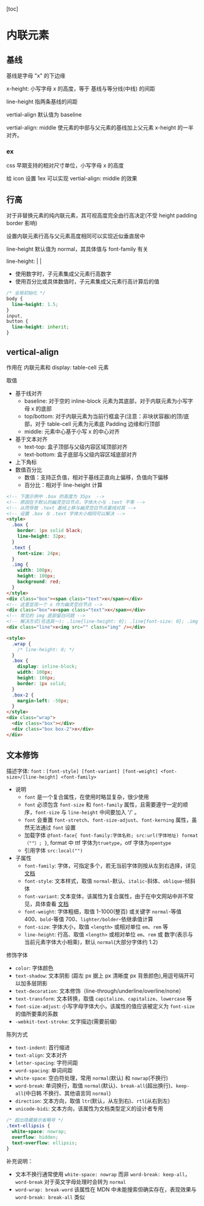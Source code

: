[toc]

# 内联元素

## 基线

基线是字母 "x" 的下边缘

x-height: 小写字母 x 的高度，等于 基线与等分线(中线) 的间距

line-height 指两条基线的间距

vertial-align 默认值为 baseline

vertial-align: middle 使元素的中部与父元素的基线加上父元素 x-height 的一半对齐。

### ex

css 早期支持的相对尺寸单位，小写字母 x 的高度

给 icon 设置 1ex 可以实现 vertial-align: middle 的效果

## 行高

对于非替换元素的纯内联元素，其可视高度完全由行高决定(不受 height padding border 影响)

设置内联元素行高与父元素高度相同可以实现近似垂直居中

line-height 默认值为 normal，其具体值与 font-family 有关

line-height: <number> | <percent> | <number><unit>

- 使用数字时，子元素集成父元素行高数字
- 使用百分比或具体数值时，子元素集成父元素行高计算后的值

```css
/* 全局初始化 */
body {
  line-height: 1.5;
}
input,
button {
  line-height: inherit;
}
```

## vertical-align

作用在 内联元素和 display: table-cell 元素

取值

- 基于线对齐
  - baseline: 对于空的 inline-block 元素为其底部，对于内联元素为小写字母 x 的底部
  - top/bottom: 对于内联元素为当前行框盒子(注意：非块状容器)的顶/底部，对于 table-cell 元素为元素底 Padding 边缘和行顶部
  - middle: 元素中心基于小写 x 的中心对齐
- 基于文本对齐
  - text-top: 盒子顶部与父级内容区域顶部对齐
  - text-bottom: 盒子底部与父级内容区域底部对齐
- 上下角标
- 数值百分比
  - 数值：支持正负值，相对于基线正直向上偏移，负值向下偏移
  - 百分比：相对于 line-height 计算

```html
<!-- 下面示例中 .box 的高度为 35px  -->
<!-- 原因在于默认的幽灵空白节点，字体大小与 .text 不等 -->
<!-- 从而导致 .text 基线上移与幽灵空白节点基线对其 -->
<!-- 设置 .box 与 .text 字体大小相同可以解决 -->
<style>
  .box {
    border: 1px solid black;
    line-height: 32px;
  }
  .text {
    font-size: 24px;
  }
  .img {
    width: 100px;
    height: 100px;
    background: red;
  }
</style>
<div class="box"><span class="text">x</span></div>
<!-- 这里显现一个 x 作为幽灵空白节点 -->
<div class="box">x<span class="text">x</span></div>
<!-- 常见的 img 底部留白问题 -->
<!-- 解决方式(任选其一): .line{line-height: 0}; .line{font-size: 0}; .img{display: block}; .img{vertical-align: top}; -->
<div class="line">x<img src="" class="img" /></div>
```

```html
<style>
  .wrap {
    /* line-height: 0; */
  }
  .box {
    display: inline-block;
    width: 100px;
    height: 100px;
    border: 1px solid;
  }
  .box-2 {
    margin-left: -50px;
  }
</style>
<div class="wrap">
  <div class="box"></div>
  <div class="box box-2">x</div>
</div>
```

## 文本修饰

描述字体: `font：[font-style] [font-variant] [font-weight] <font-size>/[line-height] <font-family>`

- 说明
  - `font` 是一个复合属性，在使用时略显复杂，很少使用
  - `font` 必须包含 `font-size` 和 `font-family` 属性，且需要遵守一定的顺序，`font-size` 与 `line-height` 中间要加入 '/' 。
  - `font` 会重置 `font-stretch`、`font-size-adjust`、`font-kerning` 属性，虽然无法通过 `font` 设置
  - 加载字体 `@font-face{ font-family:字体名称; src:url(字体地址) format（""）; }`, format 中 ttf 字体为`truetype`，otf 字体为`opentype`
  - 引用字体 `src:local("")`
- 子属性
  - `font-family`: 字体，可指定多个，若无当前字体则按从左到右选择，详见 [文档](https://developer.mozilla.org/zh-CN/docs/Web/CSS/font-family)
  - `font-style`: 文本样式，取值 `normal`-默认、`italic`-斜体、`oblique`-倾斜体
  - `font-variant`: 文本变体，该属性为复合属性，由于在中文网站中并不常见，具体查看 [文档](https://developer.mozilla.org/zh-CN/docs/Web/CSS/font-variant)
  - `font-weight`: 字体粗细，取值 1-1000(整百) 或关键字 `normal`-等值 400、`bold`-等值 700、`lighter/bolder`-依继承值计算
  - `font-size`: 字体大小，取值 `<length>` 或相对单位 `em`、`rem` 等
  - `line-height`: 行高、取值 `<length>` 或相对单位 `em`、`rem` 或 数字(表示与当前元素字体大小相乘)，默认 `normal`(大部分字体约 1.2)

修饰字体

- `color`: 字体颜色
- `text-shadow`: 文本阴影 (距左 px 据上 px 清晰度 px 背景颜色),用逗号隔开可以加多层阴影
- `text-decoration`: 文本修饰（line-through/underline/overline/none）
- `text-transform`: 文本转换，取值 `capitalize`、`capitalize`、`lowercase` 等
- `font-size-adjust`: 小写字母字体大小，该属性的值应该被定义为 `font-size` 的值所要乘的系数
- `-webkit-text-stroke`: 文字描边(需要前缀)

陈列方式

- `text-indent`: 首行缩进
- `text-align`: 文本对齐
- `letter-spacing`: 字符间距
- `word-spacing`: 单词间距
- `white-space`: 空白符处理，常用 `normal`(默认) 和 `nowrap`(不换行)
- `word-break`: 单词换行，取值 `normal`(默认)、`break-all`(超出换行)、`keep-all`(中日韩 不换行、其他语言同 `normal`)
- `direction`: 文本方向，取值 `ltr`(默认，从左到右)、`rtl`(从右到左)
- `unicode-bidi`: 文本方向，该属性为文档类型定义的设计者专用

```css
/* 超出隐藏展示省略号 */
.text-ellipsis {
  white-space: nowrap;
  overflow: hidden;
  text-overflow: ellipsis;
}
```

补充说明：

- 文本不换行通常使用 `white-space: nowrap` 而非 `word-break: keep-all`，`word-break` 对于英文字母处理时会转为 `normal`
- `word-wrap: break-word` 该属性在 MDN 中未能搜索但确实存在，表现效果与 `word-break: break-all` 类似
